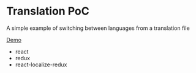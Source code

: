 # Translation PoC

A simple example of switching between languages from a translation file

[Demo](https://hellraiserrob.github.io/localize-poc)

- react
- redux
- react-localize-redux